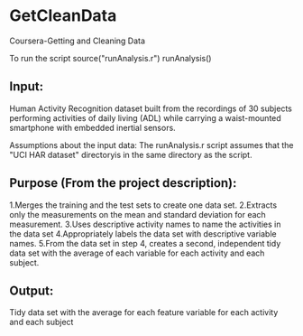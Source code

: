 # GetCleanData
Coursera-Getting and Cleaning Data


To run the script 
source("runAnalysis.r")
runAnalysis()

Input:
-----
Human Activity Recognition dataset built from the recordings of 30 subjects performing activities of daily living (ADL) while carrying a waist-mounted smartphone with embedded inertial sensors.

Assumptions about the input data:
The runAnalysis.r script assumes that the "UCI HAR dataset" directoryis in the same directory as the script.

Purpose (From the project description):
-------
1.Merges the training and the test sets to create one data set.
2.Extracts only the measurements on the mean and standard deviation for each measurement. 
3.Uses descriptive activity names to name the activities in the data set
4.Appropriately labels the data set with descriptive variable names. 
5.From the data set in step 4, creates a second, independent tidy data set with the average of each variable for each activity and each subject.

Output:
-------
Tidy data set with the average for each feature variable for each activity and each subject
